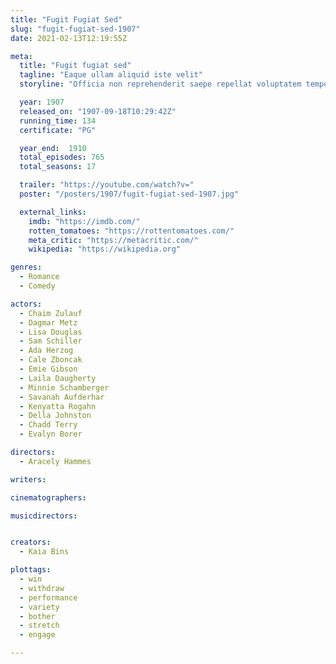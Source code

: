 ```yaml
---
title: "Fugit Fugiat Sed"
slug: "fugit-fugiat-sed-1907"
date: 2021-02-13T12:19:55Z

meta:
  title: "Fugit fugiat sed"
  tagline: "Eaque ullam aliquid iste velit"
  storyline: "Officia non reprehenderit saepe repellat voluptatem temporibus ducimus odio rerum atque modi dignissimos vel quia ex autem dolorem nostrum voluptates eius vel"

  year: 1907
  released_on: "1907-09-18T10:29:42Z"
  running_time: 134
  certificate: "PG"

  year_end:  1910
  total_episodes: 765
  total_seasons: 17

  trailer: "https://youtube.com/watch?v="
  poster: "/posters/1907/fugit-fugiat-sed-1907.jpg"

  external_links:
    imdb: "https://imdb.com/"
    rotten_tomatoes: "https://rottentomatoes.com/"
    meta_critic: "https://metacritic.com/"
    wikipedia: "https://wikipedia.org"

genres:
  - Romance
  - Comedy

actors:
  - Chaim Zulauf
  - Dagmar Metz
  - Lisa Douglas
  - Sam Schiller
  - Ada Herzog
  - Cale Zboncak
  - Emie Gibson
  - Laila Daugherty
  - Minnie Schamberger
  - Savanah Aufderhar
  - Kenyatta Rogahn
  - Della Johnston
  - Chadd Terry
  - Evalyn Borer

directors:
  - Aracely Hammes

writers:

cinematographers:

musicdirectors:


creators:
  - Kaia Bins

plottags:
  - win
  - withdraw
  - performance
  - variety
  - bother
  - stretch
  - engage

---
```


